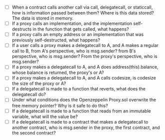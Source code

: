- [ ]  When a contract calls another call via call, delegatecall, or staticcall, how is information passed between them? Where is this data stored? The data is stored in memory.
- [ ]  If a proxy calls an implementation, and the implementation self-destructs in the function that gets called, what happens? 
- [ ]  If a proxy calls an empty address or an implementation that was previously self-destructed, what happens?
- [ ]  If a user calls a proxy makes a delegatecall to A, and A makes a regular call to B, from A's perspective, who is msg.sender? from B's perspective, who is msg.sender? From the proxy's perspective, who is msg.sender?
- [ ]  If a proxy makes a delegatecall to A, and A does address(this).balance, whose balance is returned, the proxy's or A?
- [ ]  If a proxy makes a delegatecall to A, and A calls codesize, is codesize the size of the proxy or A?
- [ ]  If a delegatecall is made to a function that reverts, what does the delegatecall do?
- [ ]  Under what conditions does the Openzeppelin Proxy.sol overwrite the free memory pointer? Why is it safe to do this?
- [ ]  If a delegatecall is made to a function that reads from an immutable variable, what will the value be?
- [ ]  If a delegatecall is made to a contract that makes a delegatecall to another contract, who is msg.sender in the proxy, the first contract, and the second contract?